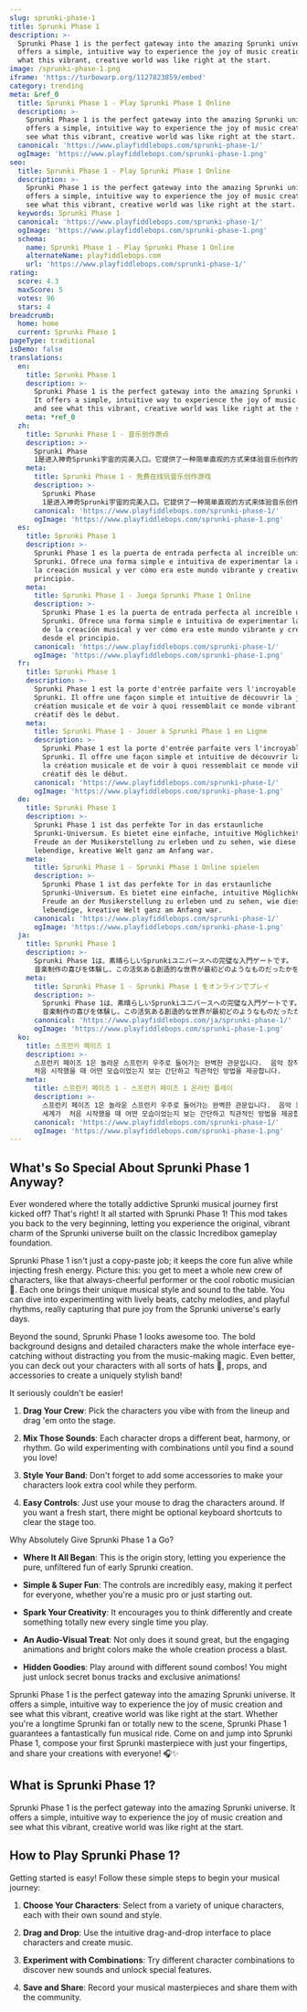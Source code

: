 ```yaml
---
slug: sprunki-phase-1
title: Sprunki Phase 1
description: >-
  Sprunki Phase 1 is the perfect gateway into the amazing Sprunki universe. It
  offers a simple, intuitive way to experience the joy of music creation and see
  what this vibrant, creative world was like right at the start.
image: /sprunki-phase-1.png
iframe: 'https://turbowarp.org/1127823859/embed'
category: trending
meta: &ref_0
  title: Sprunki Phase 1 - Play Sprunki Phase 1 Online
  description: >-
    Sprunki Phase 1 is the perfect gateway into the amazing Sprunki universe. It
    offers a simple, intuitive way to experience the joy of music creation and
    see what this vibrant, creative world was like right at the start.
  canonical: 'https://www.playfiddlebops.com/sprunki-phase-1/'
  ogImage: 'https://www.playfiddlebops.com/sprunki-phase-1.png'
seo:
  title: Sprunki Phase 1 - Play Sprunki Phase 1 Online
  description: >-
    Sprunki Phase 1 is the perfect gateway into the amazing Sprunki universe. It
    offers a simple, intuitive way to experience the joy of music creation and
    see what this vibrant, creative world was like right at the start.
  keywords: Sprunki Phase 1
  canonical: 'https://www.playfiddlebops.com/sprunki-phase-1/'
  ogImage: 'https://www.playfiddlebops.com/sprunki-phase-1.png'
  schema:
    name: Sprunki Phase 1 - Play Sprunki Phase 1 Online
    alternateName: playfiddlebops.com
    url: 'https://www.playfiddlebops.com/sprunki-phase-1/'
rating:
  score: 4.3
  maxScore: 5
  votes: 96
  stars: 4
breadcrumb:
  home: home
  current: Sprunki Phase 1
pageType: traditional
isDemo: false
translations:
  en:
    title: Sprunki Phase 1
    description: >-
      Sprunki Phase 1 is the perfect gateway into the amazing Sprunki universe.
      It offers a simple, intuitive way to experience the joy of music creation
      and see what this vibrant, creative world was like right at the start.
    meta: *ref_0
  zh:
    title: Sprunki Phase 1 - 音乐创作原点
    description: >-
      Sprunki Phase
      1是进入神奇Sprunki宇宙的完美入口。它提供了一种简单直观的方式来体验音乐创作的乐趣，看看这个充满活力的创意世界最初是什么样子的。
    meta:
      title: Sprunki Phase 1 - 免费在线玩音乐创作游戏
      description: >-
        Sprunki Phase
        1是进入神奇Sprunki宇宙的完美入口。它提供了一种简单直观的方式来体验音乐创作的乐趣，看看这个充满活力的创意世界最初是什么样子的。
      canonical: 'https://www.playfiddlebops.com/sprunki-phase-1/'
      ogImage: 'https://www.playfiddlebops.com/sprunki-phase-1.png'
  es:
    title: Sprunki Phase 1
    description: >-
      Sprunki Phase 1 es la puerta de entrada perfecta al increíble universo
      Sprunki. Ofrece una forma simple e intuitiva de experimentar la alegría de
      la creación musical y ver cómo era este mundo vibrante y creativo desde el
      principio.
    meta:
      title: Sprunki Phase 1 - Juega Sprunki Phase 1 Online
      description: >-
        Sprunki Phase 1 es la puerta de entrada perfecta al increíble universo
        Sprunki. Ofrece una forma simple e intuitiva de experimentar la alegría
        de la creación musical y ver cómo era este mundo vibrante y creativo
        desde el principio.
      canonical: 'https://www.playfiddlebops.com/sprunki-phase-1/'
      ogImage: 'https://www.playfiddlebops.com/sprunki-phase-1.png'
  fr:
    title: Sprunki Phase 1
    description: >-
      Sprunki Phase 1 est la porte d'entrée parfaite vers l'incroyable univers
      Sprunki. Il offre une façon simple et intuitive de découvrir la joie de la
      création musicale et de voir à quoi ressemblait ce monde vibrant et
      créatif dès le début.
    meta:
      title: Sprunki Phase 1 - Jouer à Sprunki Phase 1 en Ligne
      description: >-
        Sprunki Phase 1 est la porte d'entrée parfaite vers l'incroyable univers
        Sprunki. Il offre une façon simple et intuitive de découvrir la joie de
        la création musicale et de voir à quoi ressemblait ce monde vibrant et
        créatif dès le début.
      canonical: 'https://www.playfiddlebops.com/sprunki-phase-1/'
      ogImage: 'https://www.playfiddlebops.com/sprunki-phase-1.png'
  de:
    title: Sprunki Phase 1
    description: >-
      Sprunki Phase 1 ist das perfekte Tor in das erstaunliche
      Sprunki-Universum. Es bietet eine einfache, intuitive Möglichkeit, die
      Freude an der Musikerstellung zu erleben und zu sehen, wie diese
      lebendige, kreative Welt ganz am Anfang war.
    meta:
      title: Sprunki Phase 1 - Sprunki Phase 1 Online spielen
      description: >-
        Sprunki Phase 1 ist das perfekte Tor in das erstaunliche
        Sprunki-Universum. Es bietet eine einfache, intuitive Möglichkeit, die
        Freude an der Musikerstellung zu erleben und zu sehen, wie diese
        lebendige, kreative Welt ganz am Anfang war.
      canonical: 'https://www.playfiddlebops.com/sprunki-phase-1/'
      ogImage: 'https://www.playfiddlebops.com/sprunki-phase-1.png'
  ja:
    title: Sprunki Phase 1
    description: >-
      Sprunki Phase 1は、素晴らしいSprunkiユニバースへの完璧な入門ゲートです。
      音楽制作の喜びを体験し、この活気ある創造的な世界が最初どのようなものだったかを 見る簡単で直感的な方法を提供します。
    meta:
      title: Sprunki Phase 1 - Sprunki Phase 1 をオンラインでプレイ
      description: >-
        Sprunki Phase 1は、素晴らしいSprunkiユニバースへの完璧な入門ゲートです。
        音楽制作の喜びを体験し、この活気ある創造的な世界が最初どのようなものだったかを 見る簡単で直感的な方法を提供します。
      canonical: 'https://www.playfiddlebops.com/ja/sprunki-phase-1/'
      ogImage: 'https://www.playfiddlebops.com/sprunki-phase-1.png'
  ko:
    title: 스프런키 페이즈 1
    description: >-
      스프런키 페이즈 1은 놀라운 스프런키 우주로 들어가는 완벽한 관문입니다.  음악 창작의 기쁨을 경험하고 이 활기차고 창의적인 세계가 
      처음 시작했을 때 어떤 모습이었는지 보는 간단하고 직관적인 방법을 제공합니다.
    meta:
      title: 스프런키 페이즈 1 - 스프런키 페이즈 1 온라인 플레이
      description: >-
        스프런키 페이즈 1은 놀라운 스프런키 우주로 들어가는 완벽한 관문입니다.  음악 창작의 기쁨을 경험하고 이 활기차고 창의적인
        세계가  처음 시작했을 때 어떤 모습이었는지 보는 간단하고 직관적인 방법을 제공합니다.
      canonical: 'https://www.playfiddlebops.com/sprunki-phase-1/'
      ogImage: 'https://www.playfiddlebops.com/sprunki-phase-1.png'
---
```


## What's So Special About Sprunki Phase 1 Anyway?

Ever wondered where the totally addictive Sprunki musical journey first kicked off? That's right! It all started with Sprunki Phase 1! This mod takes you back to the very beginning, letting you experience the original, vibrant charm of the Sprunki universe built on the classic Incredibox gameplay foundation.

Sprunki Phase 1 isn't just a copy-paste job; it keeps the core fun alive while injecting fresh energy. Picture this: you get to meet a whole new crew of characters, like that always-cheerful performer or the cool robotic musician 🤖. Each one brings their unique musical style and sound to the table. You can dive into experimenting with lively beats, catchy melodies, and playful rhythms, really capturing that pure joy from the Sprunki universe's early days.

Beyond the sound, Sprunki Phase 1 looks awesome too. The bold background designs and detailed characters make the whole interface eye-catching without distracting you from the music-making magic. Even better, you can deck out your characters with all sorts of hats 🎩, props, and accessories to create a uniquely stylish band!

It seriously couldn't be easier!

1. **Drag Your Crew**: Pick the characters you vibe with from the lineup and drag 'em onto the stage.

1. **Mix Those Sounds**: Each character drops a different beat, harmony, or rhythm. Go wild experimenting with combinations until you find a sound you love!

1. **Style Your Band**: Don't forget to add some accessories to make your characters look extra cool while they perform.

1. **Easy Controls**: Just use your mouse to drag the characters around. If you want a fresh start, there might be optional keyboard shortcuts to clear the stage too.

Why Absolutely Give Sprunki Phase 1 a Go?

- **Where It All Began**: This is the origin story, letting you experience the pure, unfiltered fun of early Sprunki creation.

- **Simple & Super Fun**: The controls are incredibly easy, making it perfect for everyone, whether you're a music pro or just starting out.

- **Spark Your Creativity**: It encourages you to think differently and create something totally new every single time you play.

- **An Audio-Visual Treat**: Not only does it sound great, but the engaging animations and bright colors make the whole creation process a blast.

- **Hidden Goodies**: Play around with different sound combos! You might just unlock secret bonus tracks and exclusive animations!

Sprunki Phase 1 is the perfect gateway into the amazing Sprunki universe. It offers a simple, intuitive way to experience the joy of music creation and see what this vibrant, creative world was like right at the start. Whether you're a longtime Sprunki fan or totally new to the scene, Sprunki Phase 1 guarantees a fantastically fun musical ride. Come on and jump into Sprunki Phase 1, compose your first Sprunki masterpiece with just your fingertips, and share your creations with everyone! 🎧✨

## What is Sprunki Phase 1?

Sprunki Phase 1 is the perfect gateway into the amazing Sprunki universe. It offers a simple, intuitive way to experience the joy of music creation and see what this vibrant, creative world was like right at the start.

## How to Play Sprunki Phase 1?

Getting started is easy! Follow these simple steps to begin your musical journey:

1. **Choose Your Characters**: Select from a variety of unique characters, each with their own sound and style.

1. **Drag and Drop**: Use the intuitive drag-and-drop interface to place characters and create music.

1. **Experiment with Combinations**: Try different character combinations to discover new sounds and unlock special features.

1. **Save and Share**: Record your musical masterpieces and share them with the community.
